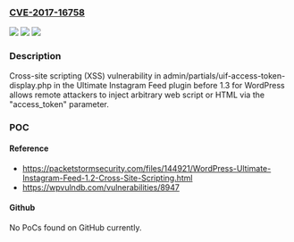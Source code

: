 ### [CVE-2017-16758](https://cve.mitre.org/cgi-bin/cvename.cgi?name=CVE-2017-16758)
![](https://img.shields.io/static/v1?label=Product&message=n%2Fa&color=blue)
![](https://img.shields.io/static/v1?label=Version&message=n%2Fa&color=blue)
![](https://img.shields.io/static/v1?label=Vulnerability&message=n%2Fa&color=brighgreen)

### Description

Cross-site scripting (XSS) vulnerability in admin/partials/uif-access-token-display.php in the Ultimate Instagram Feed plugin before 1.3 for WordPress allows remote attackers to inject arbitrary web script or HTML via the "access_token" parameter.

### POC

#### Reference
- https://packetstormsecurity.com/files/144921/WordPress-Ultimate-Instagram-Feed-1.2-Cross-Site-Scripting.html
- https://wpvulndb.com/vulnerabilities/8947

#### Github
No PoCs found on GitHub currently.

